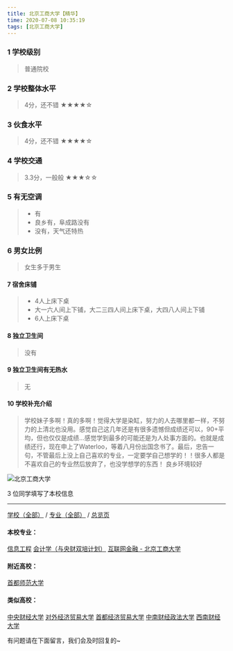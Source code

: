 ```yaml
---
title: 北京工商大学【精华】
time: 2020-07-08 10:35:19
tags: [北京工商大学]
---
```

### 1 学校级别
> 普通院校


### 2 学校整体水平
> 4分，还不错
★★★★☆


### 3 伙食水平
>  4分，还不错
★★★★☆


### 4 学校交通
> 3.3分，一般般
★★★☆☆


### 5 有无空调
> - 有
> - 良乡有，阜成路没有
> - 没有，天气还特热

### 6 男女比例
> 女生多于男生


#### 7 宿舍床铺
> - 4人上床下桌
> - 大一六人间上下铺，大二三四人间上床下桌，大四八人间上下铺
> - 6人上床下桌
 

#### 8 独立卫生间
> 没有


#### 9 独立卫生间有无热水
> 无


#### 10 学校补充介绍
> 学校妹子多啊！真的多啊！觉得大学是染缸，努力的人去哪里都一样，不努力的上清北也没用。感觉自己这几年还是有很多遗憾但成绩还可以，90+平均，但也仅仅是成绩…感觉学到最多的可能还是为人处事方面的。也就是成绩还行，现在申上了Waterloo，等着八月份出国念书了。最后，忠告一句，不管最后上没上自己喜欢的专业，一定要学自己想学的！！很多人都是不喜欢自己的专业然后放弃了，也没学想学的东西！
> 良乡环境较好


![北京工商大学](http://upload-images.jianshu.io/upload_images/6510336-c0b4b38baddfe94a.jpg?imageMogr2/auto-orient/strip%7CimageView2/2/w/1240)

3 位同学填写了本校信息
***
[学校（全部）](https://univgo.github.io/2020/07/09/学校汇总页) / [专业（全部）](https://univgo.github.io/2020/07/09/专业汇总页) / [总览页](https://univgo.github.io/2020/07/09/总览)
#### 本校专业：
[信息工程](https://univgo.github.io/2020/07/08/信息工程%20-%20北京工商大学)
[会计学（与央财双培计划）](https://univgo.github.io/2020/07/08/会计学%20-%20中央财经大学+北京工商大学（双培计划）)
[互联网金融 - 北京工商大学](https://univgo.github.io/2020/07/08/互联网金融%20-%20北京工商大学)
#### 附近高校：
[首都师范大学](https://univgo.github.io/2020/07/08/首都师范大学) 
#### 类似高校：
[中央财经大学](https://univgo.github.io/2020/07/08/中央财经大学)
[对外经济贸易大学](https://univgo.github.io/2020/07/08/对外经济贸易大学)
[首都经济贸易大学](https://univgo.github.io/2020/07/08/首都经济贸易大学)
[中南财经政法大学](https://univgo.github.io/2020/07/08/中南财经政法大学)
[西南财经大学](https://univgo.github.io/2020/07/08/西南财经大学)

有问题请在下面留言，我们会及时回复的~
